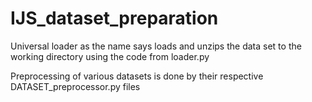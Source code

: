 # IJS_dataset_preparation

Universal loader as the name says loads and unzips the data set to the working directory using the code from loader.py

Preprocessing of various datasets is done by their respective DATASET_preprocessor.py files
